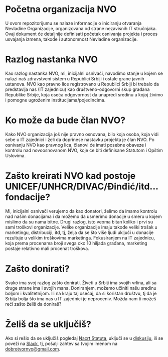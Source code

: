 # Početna organizacija NVO

U ovom repozitorijumu se nalaze informacije o iniciranju otvaranja Nevladine Organizacije, organizovana od strane nezavisnih IT stručnjaka. Ovaj dokument će detaljnije definisati početak osnivanja projekta i proces usvajanja izmena, takođe i autonomnost Nevladine organizacije.

# Razlog nastanka NVO

Kao razlog nastanka NVO, mi, inicijalni osnivači, navodimo stanje u kojem se nalazi naš zdravstveni sistem u Republici Srbiji i ostale grane javnih ustanova. NVO kao pravno lice registrovano u Republici Srbiji bi trebalo da predstavlja nas (IT zajednicu) kao društveno-odgovorni skup građana Republike Srbije, koja oseća odgovornost da unapredi sredinu u kojoj živimo i pomogne ugroženim institucijama/pojedincima. 

# Ko može da bude član NVO?

Kako NVO organizacija još nije pravno osnovana, bilo koja osoba, koja vidi sebe u IT zajednici i želi da doprinese nastavku projekta je član NVO. Po osnivanju NVO kao pravnog lica, članovi će imati posebne obaveze i kontrolu nad novoosnovanom NVO, koje će biti definisane Statutom i Opštim Uslovima. 

# Zašto kreirati NVO kad postoje UNICEF/UNHCR/DIVAC/Đinđić/itd... fondacije?

Mi, inicijalni osnivači verujemo da kao donatori, želimo da imamo kontrolu nad našim donacijama i da možemo da usmerimo donacije u smeru u kojem mislimo da su nama bitne. Drugi razlog, isto veoma bitan koliko i prvi su sami troškovi organizacije. Velike organizacije imaju takođe veliki trošak u marketingu, distribuciji, itd, tj, želja da se što više ljudi uključi u donacije rezultuje u velikim troškovima marketinga. Fokusiranjem na IT zajednicu, koja prema procenama broji svega oko 10 hiljada građana, marketing postaje relativno mali procenat troškova.

# Zašto donirati?

Svako ima svoj razlog zašto donirati. Živeti u Srbiji ima svojih vrlina, ali sa druge strane ima i svojih mana. Doniranjem, možemo učiniti našu sredinu boljom i kvalitetnijom. Ili na kraju taj osećaj, da si koristan društvu, tj da je Srbija bolja što ima nas u IT zajednici je neproceniv. Možda nam ti možeš reći zašto želiš da doniraš?

# Želiš da se uključiš?
Ako si rešio da se uključiš pogledaj [Nacrt Statuta](NACRT_STATUTA.md), uključi se u [diskusiju](https://github.com/dobrotvor/organizacija/issues), ili se poveži na [Slack](https://join.slack.com/t/dobrotvor/shared_invite/zt-g5cs7242-kzz5utHOIqk8KsdJHLgRnw), tj, pošalji zahtev sa tvojim imenom na <dobrotvornvo@gmail.com>.
